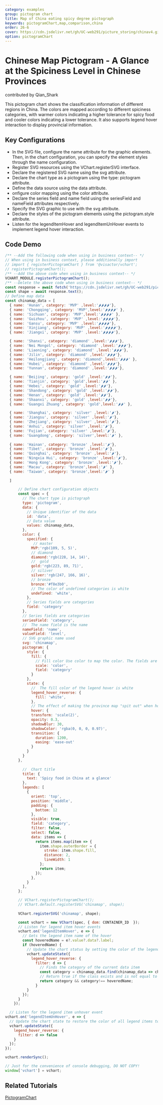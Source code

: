 ```yaml
---
category: examples
group: pictogram chart
title: Map of China eating spicy degree pictograph  
keywords: pictogramChart,map,comparison,china
order: 26-6
cover: https://cdn.jsdelivr.net/gh/UC-web291/picture_storing/chinav4.gif
option: pictogramChart
---
```


# Chinese Map Pictogram - A Glance at the Spiciness Level in Chinese Provinces

contributed by Qian_Shark

This pictogram chart shows the classification information of different regions in China. The colors are mapped according to different spiciness categories, with warmer colors indicating a higher tolerance for spicy food and cooler colors indicating a lower tolerance. It also supports legend hover interaction to display provincial information.

## Key Configurations
- In the SVG file, configure the name attribute for the graphic elements. Then, in the chart configuration, you can specify the element styles through the name configuration.
- Register SVG resources using the VChart.registerSVG interface.
- Declare the registered SVG name using the svg attribute.
- Declare the chart type as a pictogram using the type: pictogram attribute.
- Define the data source using the data attribute.
- onfigure color mapping using the color attribute.
- Declare the series field and name field using the seriesField and nameField attributes respectively.
- Specify the SVG graphic to use with the svg attribute.
- Declare the styles of the pictogram elements using the pictogram.style attribute.
- Listen for the legendItemHover and legendItemUnHover events to implement legend hover interaction.

## Code Demo


```javascript livedemo
/** --Add the following code when using in business context-- */
// When using in business context, please additionally import
// import { registerPictogramChart } from '@visactor/vchart';
// registerPictogramChart();
/** --Add the above code when using in business context-- */
VCHART_MODULE.registerPictogramChart();
/** --Delete the above code when using in business context-- */
const response = await fetch('https://cdn.jsdelivr.net/gh/UC-web291/picture_storing/china.svg');
const shape = await response.text();
// Define map data
const chinamap_data = [
  { name: 'Hunan', category: 'MVP' ,level:'🌶🌶🌶🌶'},
  { name: 'Chongqing', category: 'MVP',level:'🌶🌶🌶🌶' },
  { name: 'Sichuan', category: 'MVP',level:'🌶🌶🌶🌶' },
  { name: 'Guizhou', category: 'MVP' ,level:'🌶🌶🌶🌶'},    
  { name: 'Gansu', category: 'MVP' ,level:'🌶🌶🌶🌶'},
  { name: 'Xinjiang', category: 'MVP' ,level:'🌶🌶🌶🌶'},
  { name: 'Jiangxi', category: 'MVP' ,level:'🌶🌶🌶🌶'},

  { name: 'Shanxi', category: 'diamond' ,level:'🌶🌶🌶'},
  { name: 'Nei Mongol', category: 'diamond' ,level:'🌶🌶🌶'},
  { name: 'Liaoning', category: 'diamond' ,level:'🌶🌶🌶'},
  { name: 'Jilin', category: 'diamond' ,level:'🌶🌶🌶'},
  { name: 'Heilongjiang', category: 'diamond',level:'🌶🌶🌶' },
  { name: 'Hubei', category: 'diamond' ,level:'🌶🌶🌶'},  
  { name: 'Yunnan', category: 'diamond' ,level:'🌶🌶🌶'},  

  { name: 'Beijing', category: 'gold' ,level:'🌶🌶'},
  { name: 'Tianjin', category: 'gold',level:'🌶🌶' },
  { name: 'Hebei', category: 'gold' ,level:'🌶🌶'},  
  { name: 'Shandong', category: 'gold' ,level:'🌶🌶'},
  { name: 'Henan', category: 'gold' ,level:'🌶🌶'},  
  { name: 'Shaanxi', category: 'gold' ,level:'🌶🌶'},  
  { name: 'Guangxi Zhuang', category: 'gold',level:'🌶🌶' },

  { name: 'Shanghai', category: 'silver' ,level:'🌶'},
  { name: 'Jiangsu', category: 'silver' ,level:'🌶'},
  { name: 'Zhejiang', category: 'silver' ,level:'🌶'},
  { name: 'Anhui', category: 'silver' ,level:'🌶'},
  { name: 'Fujian', category: 'silver' ,level:'🌶'},
  { name: 'Guangdong', category: 'silver',level:'🌶' },
  
  { name: 'Hainan', category: 'bronze' ,level:'🌶'},
  { name: 'Tibet', category: 'bronze' ,level:'🌶'},
  { name: 'Quinghai', category: 'bronze' ,level:'🌶'},
  { name: 'Ningxia Hui', category: 'bronze' ,level:'🌶'},
  { name: 'Hong Kong', category: 'bronze' ,level:'🌶'},
  { name: 'Macau', category: 'bronze',level:'🌶' },
  { name: 'Taiwan', category: 'bronze',level:'🌶' }
     
  ]

      // Define chart configuration objects
      const spec = {
        // The chart type is pictograph
        type: 'pictogram',
        data: {
          // Unique identifier of the data
          id: 'data',
          // Data value
          values: chinamap_data,
        },
        color: {
          specified: {
             // master
            MVP:'rgb(109, 5, 5)',
            // diamond
            diamond:'rgb(228, 14, 14)',
            //  gold
            gold:'rgb(223, 89, 71)',
            // siliver
            silver:'rgb(247, 166, 16)',
            // bronze
            bronze:'#f8e3b0',
            // The color of undefined categories is white
            undefined: 'white',
          },
          // Series fields are categories
          field: 'category'
        },
        // Series fields are categories
        seriesField: 'category',
        //  The name field is the name
        nameField: 'name',
        valueField: 'level',
        // SVG graphic name used
        svg: 'chinamap',
        pictogram: {
          style: {
            fill: {
              // Fill color Use color to map the color. The fields are categories
              scale: 'color',
              field: 'category'
            }
          },
          state: {
            //  The fill color of the legend hover is white
            legend_hover_reverse: {
              fill: 'white',
            },
            // The effect of making the province map "spit out" when hovering
            hover: {
            transform: 'scale(2)', 
            opacity: 0.3, 
            shadowBlur: 30, 
            shadowColor: 'rgba(0, 0, 0, 0.97)', 
            transition: {
              duration: 1200, 
              easing: 'ease-out'
            }
          }
        }
      },
        
        //  Chart title
        title: {
          text: 'Spicy food in China at a glance'
        },
        legends: [
          {
            orient: 'top',
            position: 'middle',
            padding: {
              bottom: 12
            },
            visible: true,
            field: 'category',
            filter: false,
            select: false,
            data: items => {
              return items.map(item => {
                item.shape.outerBorder = {
                  stroke: item.shape.fill,
                  distance: 2,
                  lineWidth: 1
                };
                return item;
              });
            },
          }
        ],
      };

      // VChart.registerPictogramChart();
      // VChart.default.registerSVG('chinamap', shape);
      
      VChart.registerSVG('chinamap', shape);

      const vchart = new VChart(spec, { dom: CONTAINER_ID  });
      // Listen for legend item hover events
      vchart.on('legendItemHover', e => {
        // Gets the legend item name of the hover
        const hoveredName = e?.value?.data?.label;
        if (hoveredName) {
          // Update the chart status by setting the color of the legend item that is not hovering
          vchart.updateState({
            legend_hover_reverse: {
              filter: d => {
                // Finds the category of the current data item
                const category = chinamap_data.find(chinamap_data => chinamap_data.name === d.data?.name)?.category;
                // Return true if the class exists and is not equal to the legend item name of the hover, fals
                return category && category!== hoveredName;
              }
          }
        });
      }
    });

  // Listen for the legend item unhover event
vchart.on('legendItemUnHover', e => {
  // Update the chart state to restore the color of all legend items to the original color
  vchart.updateState({
    legend_hover_reverse: {
      filter: d => false
    }
  });
});

vchart.renderSync();

// Just for the convenience of console debugging, DO NOT COPY!
window['vchart'] = vchart;
```

## Related Tutorials

[PictogramChart](link)

